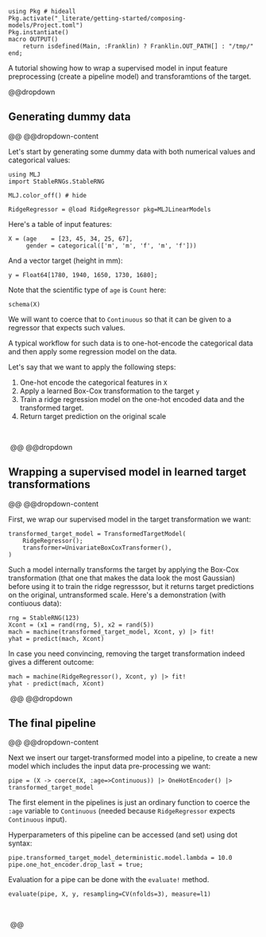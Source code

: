 <!--This file was generated, do not modify it.-->
````julia:ex1
using Pkg # hideall
Pkg.activate("_literate/getting-started/composing-models/Project.toml")
Pkg.instantiate()
macro OUTPUT()
    return isdefined(Main, :Franklin) ? Franklin.OUT_PATH[] : "/tmp/"
end;
````

A tutorial showing how to wrap a supervised model in input feature preprocessing (create
a pipeline model) and transforamtions of the target.

@@dropdown
## Generating dummy data
@@
@@dropdown-content

Let's start by generating some dummy data with both numerical values and categorical values:

````julia:ex2
using MLJ
import StableRNGs.StableRNG

MLJ.color_off() # hide

RidgeRegressor = @load RidgeRegressor pkg=MLJLinearModels
````

Here's a table of input features:

````julia:ex3
X = (age    = [23, 45, 34, 25, 67],
     gender = categorical(['m', 'm', 'f', 'm', 'f']))
````

And a vector target (height in mm):

````julia:ex4
y = Float64[1780, 1940, 1650, 1730, 1680];
````

Note that the scientific type of `age` is `Count` here:

````julia:ex5
schema(X)
````

We will want to coerce that to `Continuous` so that it can be given to a regressor that
expects such values.

A typical workflow for such data is to one-hot-encode the categorical data and then
apply some regression model on the data.

Let's say that we want to apply the following steps:
1. One-hot encode the categorical features in `X`
1. Apply a learned Box-Cox transformation to the target `y`
1. Train a ridge regression model on the one-hot encoded data and the transformed target.
1. Return target prediction on the original scale

‎

‎
@@
@@dropdown
## Wrapping a supervised model in learned target transformations
@@
@@dropdown-content

First, we wrap our supervised model in the target transformation we want:

````julia:ex6
transformed_target_model = TransformedTargetModel(
    RidgeRegressor();
    transformer=UnivariateBoxCoxTransformer(),
)
````

Such a model internally transforms the target by applying the Box-Cox transformation
(that one that makes the data look the most Gaussian) before using it to train the ridge
regresssor, but it returns target predictions on the original, untransformed
scale. Here's a demonstration (with contiuous data):

````julia:ex7
rng = StableRNG(123)
Xcont = (x1 = rand(rng, 5), x2 = rand(5))
mach = machine(transformed_target_model, Xcont, y) |> fit!
yhat = predict(mach, Xcont)
````

In case you need convincing, removing the target transformation indeed gives a
different outcome:

````julia:ex8
mach = machine(RidgeRegressor(), Xcont, y) |> fit!
yhat - predict(mach, Xcont)
````

‎
@@
@@dropdown
## The final pipeline
@@
@@dropdown-content

Next we insert our target-transformed model into a pipeline, to create a new model which
includes the input data pre-processing we want:

````julia:ex9
pipe = (X -> coerce(X, :age=>Continuous)) |> OneHotEncoder() |> transformed_target_model
````

The first element in the pipelines is just an ordinary function to coerce the `:age`
variable to `Continuous` (needed because `RidgeRegressor` expects `Continuous` input).

Hyperparameters of this pipeline can be accessed (and set) using dot syntax:

````julia:ex10
pipe.transformed_target_model_deterministic.model.lambda = 10.0
pipe.one_hot_encoder.drop_last = true;
````

Evaluation for a pipe can be done with the `evaluate!` method.

````julia:ex11
evaluate(pipe, X, y, resampling=CV(nfolds=3), measure=l1)
````

‎

‎
@@


